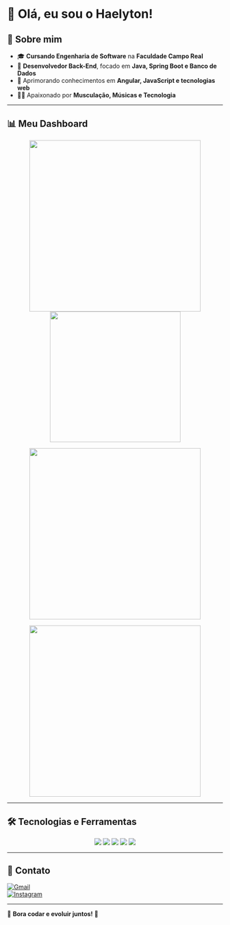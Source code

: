 # 👋 Olá, eu sou o Haelyton!  

## 🚀 Sobre mim  
- 🎓 **Cursando Engenharia de Software** na **Faculdade Campo Real**  
- 💼 **Desenvolvedor Back-End**, focado em **Java, Spring Boot e Banco de Dados**  
- 🌱 Aprimorando conhecimentos em **Angular, JavaScript e tecnologias web**  
- 🏋️‍♂️ Apaixonado por **Musculação, Músicas e Tecnologia**  

---

## 📊 Meu Dashboard  

<p align="center">
  <!-- Dash 1 - Estatísticas Gerais -->
  <img width="400" src="https://github-readme-stats.vercel.app/api?username=Haelyton&show_icons=true&theme=dracula" />

  <!-- Dash 2 - Linguagens Mais Usadas -->
  <img width="305" src="https://github-readme-stats.vercel.app/api/top-langs/?username=Haelyton&layout=compact&theme=dracula" />
</p>

<p align="center">
  <!-- Dash 3 - Frequência de Commits -->
  <img width="400" src="https://github-readme-streak-stats.herokuapp.com/?user=Haelyton&theme=dracula" />
</p>

<p align="center">
  <!-- Dash 4 - Troféus e Conquistas -->
  <img width="400" src="https://github-profile-trophy.vercel.app/?username=Haelyton&theme=dracula&no-frame=true" />
</p>

---

## 🛠️ Tecnologias e Ferramentas  

<p align="center">
  <img src="https://img.shields.io/badge/Java-007396?style=for-the-badge&logo=java&logoColor=white" />
  <img src="https://img.shields.io/badge/Spring%20Boot-6DB33F?style=for-the-badge&logo=spring&logoColor=white" />
  <img src="https://img.shields.io/badge/PostgreSQL-316192?style=for-the-badge&logo=postgresql&logoColor=white" />
  <img src="https://img.shields.io/badge/Docker-2496ED?style=for-the-badge&logo=docker&logoColor=white" />
  <img src="https://img.shields.io/badge/Git-F05032?style=for-the-badge&logo=git&logoColor=white" />
</p>

---

## 📧 Contato  
[![Gmail](https://img.shields.io/badge/Gmail-D14836?style=for-the-badge&logo=gmail&logoColor=white)](mailto:haelyton149@gmail.com)  
[![Instagram](https://img.shields.io/badge/Instagram-E4405F?style=for-the-badge&logo=instagram&logoColor=white)](https://www.instagram.com/haelyton6/)  

---

🚀 **Bora codar e evoluir juntos!** 🚀
